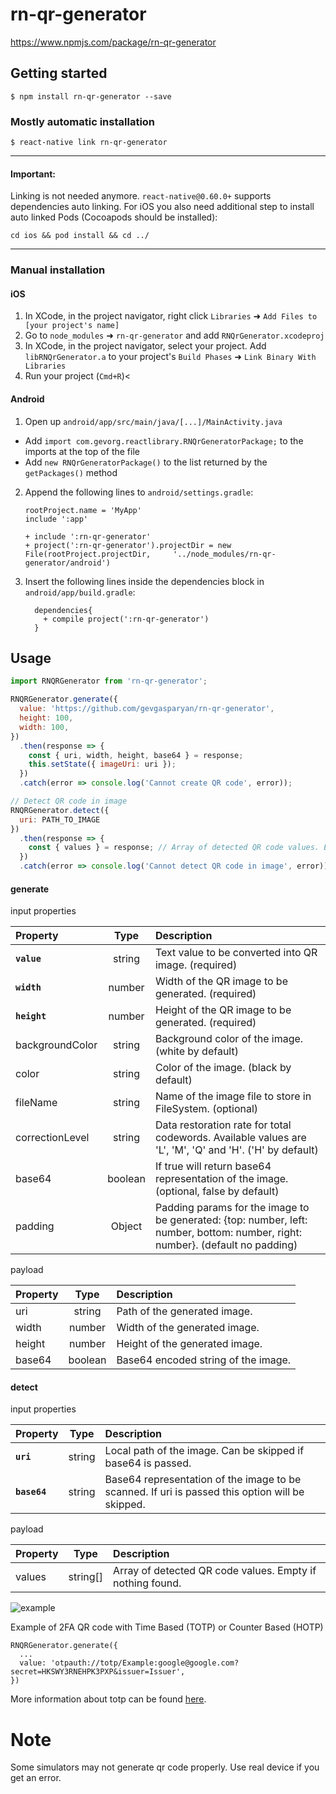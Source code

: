 
# rn-qr-generator

https://www.npmjs.com/package/rn-qr-generator

## Getting started

`$ npm install rn-qr-generator --save`

### Mostly automatic installation

`$ react-native link rn-qr-generator`

---

#### Important:
Linking is not needed anymore. ``react-native@0.60.0+`` supports dependencies auto linking.
For iOS you also need additional step to install auto linked Pods (Cocoapods should be installed):
``` 
cd ios && pod install && cd ../
```
___

### Manual installation


#### iOS

1. In XCode, in the project navigator, right click `Libraries` ➜ `Add Files to [your project's name]`
2. Go to `node_modules` ➜ `rn-qr-generator` and add `RNQrGenerator.xcodeproj`
3. In XCode, in the project navigator, select your project. Add `libRNQrGenerator.a` to your project's `Build Phases` ➜ `Link Binary With Libraries`
4. Run your project (`Cmd+R`)<

#### Android

1. Open up `android/app/src/main/java/[...]/MainActivity.java`
  - Add `import com.gevorg.reactlibrary.RNQrGeneratorPackage;` to the imports at the top of the file
  - Add `new RNQrGeneratorPackage()` to the list returned by the `getPackages()` method
2. Append the following lines to `android/settings.gradle`:
  	```
    rootProject.name = 'MyApp'
    include ':app'

  	+ include ':rn-qr-generator'
  	+ project(':rn-qr-generator').projectDir = new File(rootProject.projectDir, 	'../node_modules/rn-qr-generator/android')
  	```
3. Insert the following lines inside the dependencies block in `android/app/build.gradle`:
  	```
      dependencies{
        + compile project(':rn-qr-generator')
      }
  	```


## Usage
```javascript
import RNQRGenerator from 'rn-qr-generator';

RNQRGenerator.generate({
  value: 'https://github.com/gevgasparyan/rn-qr-generator',
  height: 100,
  width: 100,
})
  .then(response => {
    const { uri, width, height, base64 } = response;
    this.setState({ imageUri: uri });
  })
  .catch(error => console.log('Cannot create QR code', error));

// Detect QR code in image
RNQRGenerator.detect({
  uri: PATH_TO_IMAGE
})
  .then(response => {
    const { values } = response; // Array of detected QR code values. Empty if nothing found.
  })
  .catch(error => console.log('Cannot detect QR code in image', error));
```

#### generate

input properties

|    Property    | Type     | Description  |
| :------------- | :------: | :----------- |
| **`value`**    | string   | Text value to be converted into QR image. (required)
| **`width`**    | number   | Width of the QR image to be generated. (required)
| **`height`**   | number   | Height of the QR image to be generated. (required)
| backgroundColor| string   | Background color of the image. (white by default)
| color          | string   | Color of the image. (black by default)
| fileName       | string   | Name of the image file to store in FileSystem. (optional)
| correctionLevel| string   | Data restoration rate for total codewords. Available values are 'L', 'M', 'Q' and 'H'. ('H' by default)
| base64         | boolean  | If true will return base64 representation of the image. (optional, false by default)
| padding        | Object   | Padding params for the image to be generated: {top: number, left: number, bottom: number, right: number}. (default no padding)

payload

|    Property    | Type     | Description  |
| :------------- | :------: | :----------- |
| uri            | string   | Path of the generated image.
| width          | number   | Width of the generated image.
| height         | number   | Height of the generated image.
| base64         | boolean  | Base64 encoded string of the image.


#### detect

input properties

|    Property    | Type     | Description  |
| :------------- | :------: | :----------- |
| **`uri`**      | string   | Local path of the image. Can be skipped if base64 is passed.
| **`base64`**   | string   | Base64 representation of the image to be scanned. If uri is passed this option will be skipped.

payload

|    Property    | Type     | Description  |
| :------------- | :------: | :----------- |
| values         | string[]   | Array of detected QR code values. Empty if nothing found.


![example](https://user-images.githubusercontent.com/13519034/104821872-50268480-5858-11eb-9e5b-77190f9da71d.gif)


Example of 2FA QR code with Time Based (TOTP) or Counter Based (HOTP)

```
RNQRGenerator.generate({
  ...
  value: 'otpauth://totp/Example:google@google.com?secret=HKSWY3RNEHPK3PXP&issuer=Issuer',
})
```

More information about totp can be found [here](https://github.com/google/google-authenticator/wiki/Key-Uri-Format).

# Note
Some simulators may not generate qr code properly. Use real device if you get an error.
